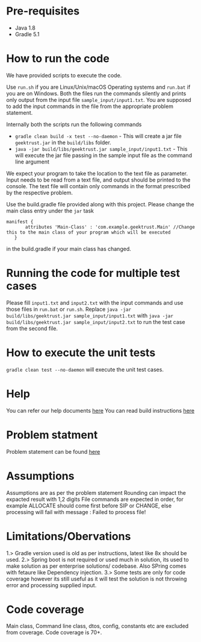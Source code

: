 
# Pre-requisites
* Java 1.8
* Gradle 5.1

# How to run the code

We have provided scripts to execute the code. 

Use `run.sh` if you are Linux/Unix/macOS Operating systems and `run.bat` if you are on Windows.  Both the files run the commands silently and prints only output from the input file `sample_input/input1.txt`. You are supposed to add the input commands in the file from the appropriate problem statement. 

Internally both the scripts run the following commands 

 * `gradle clean build -x test --no-daemon` - This will create a jar file `geektrust.jar` in the `build/libs` folder.
 * `java -jar build/libs/geektrust.jar sample_input/input1.txt` - This will execute the jar file passing in the sample input file as the command line argument

 We expect your program to take the location to the text file as parameter. Input needs to be read from a text file, and output should be printed to the console. The text file will contain only commands in the format prescribed by the respective problem.

 Use the build.gradle file provided along with this project. Please change the main class entry under the `jar` task

 ```
 manifest {
        attributes 'Main-Class' : 'com.example.geektrust.Main' //Change this to the main class of your program which will be executed
    }
```
in the build.gradle if your main class has changed.

 # Running the code for multiple test cases

 Please fill `input1.txt` and `input2.txt` with the input commands and use those files in `run.bat` or `run.sh`. Replace `java -jar build/libs/geektrust.jar sample_input/input1.txt` with `java -jar build/libs/geektrust.jar sample_input/input2.txt` to run the test case from the second file. 

 # How to execute the unit tests

 `gradle clean test --no-daemon` will execute the unit test cases.

# Help

You can refer our help documents [here](https://help.geektrust.com)
You can read build instructions [here](https://github.com/geektrust/coding-problem-artefacts/tree/master/Java)

# Problem statment
Problem statement can be found [here](https://codu.ai/coding-problem/mymoney)

# Assumptions
Assumptions are as per the problem statement
Rounding can impact the expacted result with 1,2 digits
File commands are expected in order, for example ALLOCATE should come first before SIP or CHANGE, else processing will fail with message : Failed to process file!

# Limitations/Obervations
1.> Gradle version used is old as per instructions, latest like 8x should be used.
2.> Spring boot is not required or used much in solution, its used to make solution as per enterprise solutions/ codebase. Also SPring comes with fetaure like Dependency injection.
3.> Some tests are only for code coverage however its still useful as it will test the solution is not throwing error and processing supplied input.

# Code coverage
Main class, Command line class, dtos, config, constants etc are excluded from coverage. 
Code coverage is 70+.
